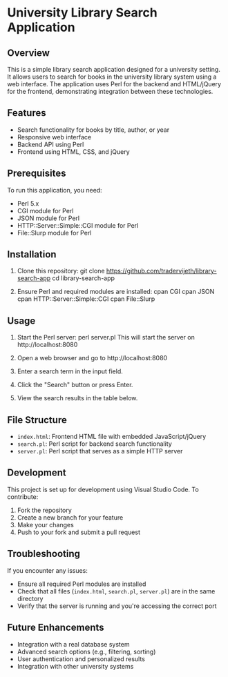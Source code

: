 # University Library Search Application

## Overview
This is a simple library search application designed for a university setting. It allows users to search for books in the university library system using a web interface. The application uses Perl for the backend and HTML/jQuery for the frontend, demonstrating integration between these technologies.

## Features
- Search functionality for books by title, author, or year
- Responsive web interface
- Backend API using Perl
- Frontend using HTML, CSS, and jQuery

## Prerequisites
To run this application, you need:
- Perl 5.x
- CGI module for Perl
- JSON module for Perl
- HTTP::Server::Simple::CGI module for Perl
- File::Slurp module for Perl

## Installation
1. Clone this repository:
git clone https://github.com/tradervijeth/library-search-app
cd library-search-app

2. Ensure Perl and required modules are installed:
cpan CGI
cpan JSON
cpan HTTP::Server::Simple::CGI
cpan File::Slurp

## Usage
1. Start the Perl server:
perl server.pl
This will start the server on http://localhost:8080

2. Open a web browser and go to http://localhost:8080
3. Enter a search term in the input field.
4. Click the "Search" button or press Enter.
5. View the search results in the table below.

## File Structure
- `index.html`: Frontend HTML file with embedded JavaScript/jQuery
- `search.pl`: Perl script for backend search functionality
- `server.pl`: Perl script that serves as a simple HTTP server

## Development
This project is set up for development using Visual Studio Code. To contribute:

1. Fork the repository
2. Create a new branch for your feature
3. Make your changes
4. Push to your fork and submit a pull request

## Troubleshooting
If you encounter any issues:
- Ensure all required Perl modules are installed
- Check that all files (`index.html`, `search.pl`, `server.pl`) are in the same directory
- Verify that the server is running and you're accessing the correct port

## Future Enhancements
- Integration with a real database system
- Advanced search options (e.g., filtering, sorting)
- User authentication and personalized results
- Integration with other university systems

